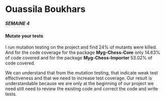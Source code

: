 # Ouassila Boukhars

##### SEMAINE 4

#### Mutate your tests

I run mutation testing on the project and find 24% of mutants were killed. And for the code coverage for the package **Myg-Chess-Core** only 14.63% of code covered and for the package **Myg-Chess-Importer** 53.02% of code covered.

We can understand that from the mutation testing, that indicate weak test effectiveness and that we need to increase test coverage.
Our result is understandable because we are only at the beginning of our project we need still need to review the existing code and correct the code and write tests.
